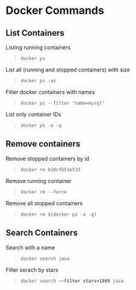 # Docker Commands

## List Containers
Listing running containers 

> `docker ps`

List all (running and stopped containers) with size

> `docker ps -as`

Filter docker containers with names 

> `docker ps --filter "name=mysql"`

List only container IDs

> `docker ps -a -q`

## Remove containers
Remove stopped containers by id

> `docker rm b38cfb53e532`

Remove running container

> `docker rm --force`

Remove all stopped containers

> `docker rm $(docker ps -a -q)`

## Search Containers

Search with a name
> `docker search java`

Filter serach by stars

> `docker search `**` --filter stars=1000 `**` java`
